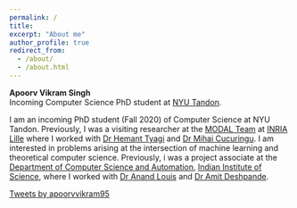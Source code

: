 ```yaml
---
permalink: /
title:
excerpt: "About me"
author_profile: true
redirect_from:
  - /about/
  - /about.html
---
```

**Apoorv Vikram Singh**  
Incoming Computer Science PhD student at [NYU Tandon](https://engineering.nyu.edu/academics/departments/computer-science-and-engineering).


 I am an incoming PhD student (Fall 2020) of Computer Science at NYU Tandon. Previously, I was a visiting researcher at the [MODAL Team](https://modal.lille.inria.fr/wikimodal/doku.php?id=members) at [INRIA Lille](https://www.inria.fr/en/centre/lille) where I worked with [Dr Hemant Tyagi](https://hemant-tyagi.github.io/) and [Dr Mihai Cucuringu](http://www.stats.ox.ac.uk/~cucuring/). I am interested in problems arising at the intersection of machine learning and theoretical computer science. Previously, i was a project associate at the [Department of Computer Science and Automation](https://www.csa.iisc.ac.in/), [Indian Institute of Science](https://iisc.ac.in/), where I worked with [Dr Anand Louis](https://www.csa.iisc.ac.in/~anandl/) and [Dr Amit Deshpande](https://www.microsoft.com/en-us/research/people/amitdesh/).  


<a class="twitter-timeline" data-width="600" data-height="700" data-theme="light" href="https://twitter.com/apoorvvikram95?ref_src=twsrc%5Etfw">Tweets by apoorvvikram95</a> <script async src="https://platform.twitter.com/widgets.js" charset="utf-8"></script>
